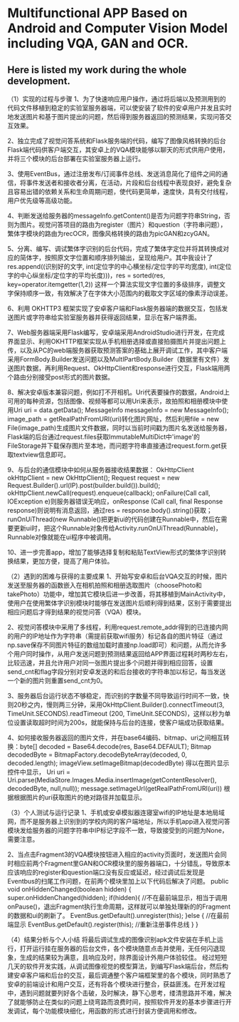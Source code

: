 # Multifunctional APP Based on Android and Computer Vision Model including VQA, GAN and OCR.
## Here is listed my work during the whole development.

（1）实现的过程与步骤
1、为了快速响应用户操作，通过将后端以及预测用到的代码文件移植到稳定的实验室服务器端，可以使安装了软件的安卓用户并发且实时地发送图片和基于图片提出的问题，然后得到服务器返回的预测结果，实现问答交互效果。

2、独立完成了视觉问答系统和Flask服务端的代码，编写了图像风格转换的后台Flask端代码供客户端交互，其安卓上的VQA模块能够以聊天的形式供用户使用，并将三个模块的后台部署在实验室服务器上运行。

3、使用EventBus，通过注册发布/订阅事件总线、发送消息简化了组件之间的通信，将事件发送者和接收者分离，在活动，片段和后台线程中表现良好，避免复杂且容易出错的依赖关系和生命周期问题，使代码更简单，速度快，具有交付线程，用户优先级等高级功能。

4、判断发送给服务器的messageInfo.getContent()是否为问题字符串String，否则为图片。视觉问答项目的路由为register（图片）和question（字符串问题），繁体字模块的路由为recOCR，图像风格转换的路由为picGAN和zcyGAN。

5、分离、编写、调试繁体字识别的后台代码，完成了繁体字定位并将其转换成对应的简体字，按照原文字位置和顺序排列输出，呈现给用户。其中我设计了res.append((识别好的文字, int(定位字的中心横坐标/定位字的平均宽度), int(定位字的中心纵坐标/定位字的平均长度)))，res = sorted(res, key=operator.itemgetter(1,2)) 这样一个算法实现文字位置的多级排序，调整文字保持顺序一致，有效解决了在字体大小范围内的截取文字区域的像素浮动误差。

6、利用 OKHTTP3 框架实现了安卓客户端和Flask服务器端的数据交互，包括发送图片或字符串给实验室服务器并获得返回结果，显示在客户端界面。

7、Web服务器端采用Flask编写，安卓端采用AndroidStudio进行开发，在完成
界面显示、利用OKHTTP框架实现从手机相册选择或直接拍摄图片并提出问题上传，以及从PC的web端服务器获取预测答案的基础上展开调试工作，其中客户端采用FormBody.Builder发送问题以及MultIPartBody.Builder（数据里有文件）发送图片数据，再利用Request、OkHttpClient和response进行交互，Flask端用两个路由分别接受post形式的图片数据。

8、解决安卓版本兼容问题，例如打不开相机。Uri代表要操作的数据，Android上可用的每种资源，包括图像、视频等都可以用Uri来表示，故拍照和相册模块中使用Uri uri = data.getData(); MessageInfo messageInfo = new MessageInfo(); image_path = getRealPathFromURI(uri)转化图片网址，然后利用file = new File(image_path)生成图片文件数据，同时以当前时间戳为图片名发送给服务器，Flask端的后台通过request.files获取ImmutableMultiDict中'image'的FileStorage并下载保存图片至本地，而问题字符串直接通过request.form.get获取textview信息即可。

9、与后台的通信模块中如何从服务器接收结果数据：
OkHttpClient okHttpClient = new OkHttpClient();
Request request = new Request.Builder().url(IP).post(builder.build()).build(); 
okHttpClient.newCall(request).enqueue(callback);
onFailure(Call call, IOException e)则服务器错误无响应，onResponse (Call call, final Response response)则说明有消息返回，通过res = response.body().string()获取；runOnUiThread(new Runnable()把更新ui的代码创建在Runnable中，然后在需要更新ui时，把这个Runnable对象传给Activity.runOnUiThread(Runnable)，Runnable对像就能在ui程序中被调用。

10、进一步完善app，增加了能够选择复制和粘贴TextView形式的繁体字识别转换结果，更加方便，提高了用户体验。

（2）遇到的困难与获得的主要成果
1、开始写安卓和后台VQA交互的时候，图片发送至服务器的函数嵌入在相机拍照和相册选取图片（choosePhoto和takePhoto）功能中，增加其它模块后进一步改善，将其移植到MainActivity中，使用户在使用繁体字识别模块时能够在发送图片后顺利得到结果，区别于需要提出相应问题后才得到结果的视觉问答（VQA）模块。

2、视觉问答模块中采用了多线程，利用request.remote_addr得到的已连接内网的用户的IP地址作为字符串（需提前获取wifi服务）标记各自的图片特征（通过np.save保存不同图片特征的数组加载时直接np.load即可）和问题，从而允许多个用户同时操作，从用户发送问题到预测结果返回给APP界面过程耗时两秒左右，比较迅速，并且允许用户对同一张图片提出多个问题并得到相应回答，设置send_cnt和flag字段分别对安卓发送的和后台接收的字符串加以标记，每当发送一个新的图片则重置send_cnt为0。

3、服务器后台运行状态不够稳定，而识别的字数量不同导致运行时间不一致，快则20秒之内，慢则两三分钟，采用OkHttpClient.Builder().connectTimeout(3, 
TimeUnit.SECONDS).readTimeout (200, TimeUnit.SECONDS)，这样以秒为单位设置读取超时时间为200s，就能保持与后台的连接，使客户端成功获取结果。

4、如何接收服务器返回的图片文件，并在base64编码、bitmap、uri之间相互转换：byte[] decoded = Base64.decode(res, Base64.DEFAULT);
Bitmap decodedByte = BitmapFactory.decodeByteArray(decoded, 0, decoded.length);
imageView.setImageBitmap(decodedByte) 得以在图片显示控件中显示，
Uri uri = Uri.parse(MediaStore.Images.Media.insertImage(getContentResolver(), 
decodedByte, null,null)); message.setImageUrl(getRealPathFromURI(uri)) 根据根据图片的uri获取图片的绝对路径并加载显示。

（3）个人测试与运行记录
1、手机或安卓模拟器连寝室wifi的IP地址是本地局域网，而不是服务器上识别到的学校内网的客户端地址，所以手机app进入视觉问答模块发给服务器的问题字符串中IP标记字段不一致，导致接受到的问题为None，需要注意。

2、当点击Fragment3的VQA模块按钮进入相应的activity页面时，发送图片会同时相应前两个Fragment里GAN和OCR模块里的服务器端口，十分错乱，导致原本应该响应的register和question端口没有反应或延迟，经过调试后发现是Eventbus的扫尾工作问题，在前两个模块里加上以下代码后解决了问题。
public void onHiddenChanged(boolean hidden) {
    super.onHiddenChanged(hidden);
if(hidden){ 
//不在最前端显示，相当于调用onPause()，退出Fragment执行生命周期，这样就可以单独处理新的的Fragment的数据和ui的刷新了。
        EventBus.getDefault().unregister(this);
    }else {  //在最前端显示
        EventBus.getDefault().register(this);  //重新注册事件总线
    }
}

（4）结果分析与个人小结
将最后调试生成的图像识别apk文件安装在手机上运行，打开运行挂在服务器的后台文件，各个模块随意点击并使用，无任何闪退现象，生成的结果较为满意，且响应及时，除界面设计外用户体验较佳。
经过短短几天的软件开发实践，从调试图像视觉的模型算法，到编写Flask端后台，然后构建安卓客户端和后台的交互，最后调通整个客户端框架里的各个模块，同时熟悉了安卓的前端设计和用户交互，还有将各个模块进行整合，获益匪浅。在开发过程中，遇到问题就要列好各个击破，及时解决，静下心思考，缕清思路并不难，解决了就能够防止在类似的问题上绕弯路而浪费时间，按照软件开发的基本步骤进行开发调试，每个功能模块细化，用函数的形式进行封装方便调用和修改。

